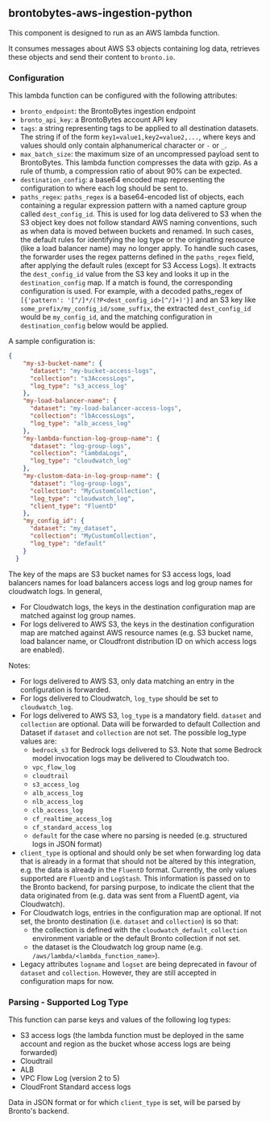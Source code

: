 ## brontobytes-aws-ingestion-python

This component is designed to run as an AWS lambda function.

It consumes messages about AWS S3 objects containing log data, retrieves these objects and send their content to 
`bronto.io`.

### Configuration

This lambda function can be configured with the following attributes:

- `bronto_endpoint`: the BrontoBytes ingestion endpoint
- `bronto_api_key`: a BrontoBytes account API key
- `tags`: a string representing tags to be applied to all destination datasets. The string if of the form `key1=value1,key2=value2,...`, 
where keys and values should only contain alphanumerical character or `-` or `_`.
- `max_batch_size`: the maximum size of an uncompressed payload sent to BrontoBytes. This lambda function compresses 
the data with gzip. As a rule of thumb, a compression ratio of about 90% can be expected.
- `destination_config`: a base64 encoded map representing the configuration to where each log should be sent to.
- `paths_regex`: `paths_regex` is a base64-encoded list of objects, each containing a regular expression pattern with a 
named capture group called `dest_config_id`. This is used for log data delivered to S3 when the S3 object key does not 
follow standard AWS naming conventions, such as when data is moved between buckets and renamed. In such cases, the 
default rules for identifying the log type or the originating resource (like a load balancer name) may no longer apply. 
To handle such cases, the forwarder uses the regex patterns defined in the `paths_regex` field, after applying the 
default rules (except for S3 Access Logs). It extracts the `dest_config_id` value from the S3 key and looks it up in 
the `destination_config` map. If a match is found, the corresponding configuration is used. For example, with a decoded 
paths_regex of `[{'pattern': '[^/]*/(?P<dest_config_id>[^/]+)'}]` and an S3 key like 
`some_prefix/my_config_id/some_suffix`, the extracted `dest_config_id` would be `my_config_id`, and the matching 
configuration in `destination_config` below would be applied.

A sample configuration is:
```json
{
    "my-s3-bucket-name": {
      "dataset": "my-bucket-access-logs",
      "collection": "s3AccessLogs",
      "log_type": "s3_access_log"
    },
    "my-load-balancer-name": {
      "dataset": "my-load-balancer-access-logs",
      "collection": "lbAccessLogs",
      "log_type": "alb_access_log"
    },
    "my-lambda-function-log-group-name": {
      "dataset": "log-group-logs",
      "collection": "lambdaLogs",
      "log_type": "cloudwatch_log"
    },
    "my-clustom-data-in-log-group-name": {
      "dataset": "log-group-logs",
      "collection": "MyCustomCollection",
      "log_type": "cloudwatch_log",
      "client_type": "FluentD"
    },
    "my_config_id": {
      "dataset": "my_dataset",
      "collection": "MyCustomCollection",
      "log_type": "default"
    }
  }
```
The key of the maps are S3 bucket names for S3 access logs, 
load balancers names for load balancers access logs and log group names for cloudwatch logs. In general, 
- For Cloudwatch logs, the keys in the destination configuration map are matched against log group names.
- For logs delivered to AWS S3, the keys in the destination configuration map are matched against AWS 
resource names (e.g. S3 bucket name, load balancer name, or Cloudfront distribution ID on which access logs are enabled).

Notes:

- For logs delivered to AWS S3, only data matching an entry in the configuration is forwarded.
- For logs delivered to Cloudwatch, `log_type` should be set to `cloudwatch_log`.
- For logs delivered to AWS S3, `log_type` is a mandatory field. `dataset` and `collection` are optional. Data will be
forwarded to default Collection and Dataset if `dataset` and `collection` are not set. The possible log_type values are:
  - `bedrock_s3` for Bedrock logs delivered to S3. Note that some Bedrock model invocation logs may be delivered to Cloudwatch too.
  - `vpc_flow_log`
  - `cloudtrail`
  - `s3_access_log`
  - `alb_access_log`
  - `nlb_access_log`
  - `clb_access_log`
  - `cf_realtime_access_log`
  - `cf_standard_access_log`
  - `default` for the case where no parsing is needed (e.g. structured logs in JSON format)
- `client_type` is optional and should only be set when forwarding log data that is already in a format that should not 
be altered by this integration, e.g. the data is already in the `FluentD` format. Currently, the only values supported 
are `FluentD` and `LogStash`. This information is passed on to the Bronto backend, for parsing purpose, to indicate 
the client that the data originated from (e.g. data was sent from a FluentD agent, via Cloudwatch).
- For Cloudwatch logs, entries in the configuration map are optional. If not set, the bronto destination 
(i.e. `dataset` and `collection`) is so that:  
  - the collection is defined with the `cloudwatch_default_collection` environment variable or the default Bronto 
  collection if not set.
  - the dataset is the Cloudwatch log group name (e.g. `/aws/lambda/<lambda_function_name>`).
- Legacy attributes `logname` and `logset` are being deprecated in favour of `dataset` and `collection`. However, they
are still accepted in configuration maps for now.

### Parsing - Supported Log Type

This function can parse keys and values of the following log types:
- S3 access logs (the lambda function must be deployed in the same account and region as the bucket whose access 
logs are being forwarded)
- Cloudtrail
- ALB
- VPC Flow Log (version 2 to 5)
- CloudFront Standard access logs

Data in JSON format or for which `client_type` is set, will be parsed by Bronto's backend. 
